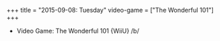+++
title = "2015-09-08: Tuesday"
video-game = ["The Wonderful 101"]
+++


* Video Game: The Wonderful 101 {WiiU} /b/